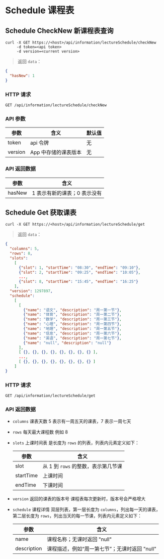# Schedule 课程表

## Schedule CheckNew 新课程表查询

```shell
curl -X GET https://<host>/api/information/lectureSchedule/checkNew
     -d token=<api token>
     -d version=<current version>
```

> 返回 `data`：

```json
{
  "hasNew": 1
}
```

### HTTP 请求
`GET /api/information/lectureSchedule/checkNew`

### API 参数
参数 | 含义 | 默认值
--- | ---- | -----
token | api 令牌 | 无
version | App 中存储的课表版本 | 无

### API 返回数据
参数 | 含义
--- | ---
hasNew | 1 表示有新的课表；0 表示没有

## Schedule Get 获取课表

```shell
curl -X GET https://<host>/api/information/lectureSchedule/get
```

> 返回 `data`：

```json
{
  "columns": 5,
  "rows": 8,
  "slots":
    [
      {"slot": 1, "startTime": "08:30", "endTime": "09:10"},
      {"slot": 2, "startTime": "09:25", "endTime": "10:05"},
      ...,
      {"slot": 8, "startTime": "15:45", "endTime": "16:25"}
    ],
  "version": 1297897,
  "schedule":
    [
      [
        {"name": "语文", "description": "周一第一节"},
        {"name": "体育", "description": "周一第二节"},
        {"name": "数学", "description": "周一第三节"},
        {"name": "心理", "description": "周一第四节"},
        {"name": "地理", "description": "周一第五节"},
        {"name": "信息", "description": "周一第六节"},
        {"name": "英语", "description": "周一第七节"},
        {"name": "null", "description": "null"}
      ],
      [ {}, {}, {}, {}, {}, {}, {}, {} ],
      ...,
      [ {}, {}, {}, {}, {}, {}, {}, {} ]
    ]
}
```

### HTTP 请求
`GET /api/information/lectureSchedule/get`

### API 返回数据
- `columns` 课表天数
  5 表示有一周五天的课表，7 表示一周七天

- `rows` 每天最大课程数
  例如 8

- `slots` 上课时间表
  是长度为 `rows` 的列表，列表内元素定义如下：

  参数 | 含义
  --- | ---
  slot | 从 1 到 `rows` 的整数，表示第几节课
  startTime | 上课时间
  endTime | 下课时间

- `version` 返回的课表的版本号
  课程表每次更新时，版本号会严格增大

- `schedule` 课程详情
  双层列表，第一层长度为 `columns`，列出每一天的课表，第二层长度为 `rows`，列出当天的每一节课，列表内元素定义如下：
  
  参数 | 含义
  --- | ---
  name | 课程名称；无课时返回 "null"
  description | 课程描述，例如“周一第七节”；无课时返回 "null"
